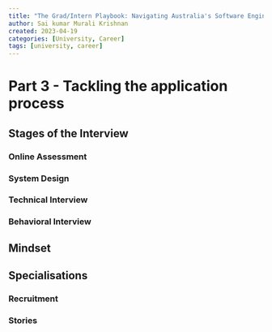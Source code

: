 ```yaml
---
title: "The Grad/Intern Playbook: Navigating Australia's Software Engineering Industry - Part 3"
author: Sai kumar Murali Krishnan
created: 2023-04-19 
categories: [University, Career]
tags: [university, career]
---
```



# Part 3 - Tackling the application process



## Stages of the Interview

### Online Assessment

### System Design

### Technical Interview

### Behavioral Interview


## Mindset


## Specialisations


### Recruitment
 

### Stories
